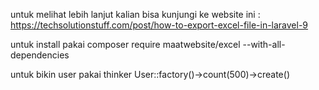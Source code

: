 untuk melihat lebih lanjut kalian bisa kunjungi ke website ini :
https://techsolutionstuff.com/post/how-to-export-excel-file-in-laravel-9

untuk install pakai composer require maatwebsite/excel --with-all-dependencies                                                           

untuk bikin user pakai thinker User::factory()->count(500)->create()
